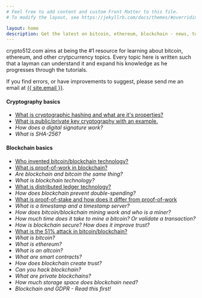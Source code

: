 ```yaml
---
# Feel free to add content and custom Front Matter to this file.
# To modify the layout, see https://jekyllrb.com/docs/themes/#overriding-theme-defaults

layout: home
description: Get the latest on bitcoin, ethereum, blockchain - news, tutorials, updates, and in-depth analysis about the latest in the cryptocurrency world.
---
```


crypto512.com aims at being the #1 resource for learning about bitcoin, ethereum, and other crytpcurrency topics. Every topic here is written such that a layman can understand it and expand his knowledge as he progresses through the tutorials. 

If you find errors, or have improvements to suggest, please send me an email at <a class="u-email" href="mailto:{{ site.email }}">{{ site.email }}</a>. 

#### **Cryptography basics**
* [What is cryptographic hashing and what are it's properties?](https://mdcrypto512.github.io/tutorials/what-is-cryptographic-hashing-blockchain-bitcoin)
* [What is public/private key cryptography with an example.](https://mdcrypto512.github.io/tutorials/public-private-key-blockchain-bitcoin)
* *How does a digital signature work?*
* *What is SHA-256?*


#### **Blockchain basics**
* [Who invented bitcoin/blockchain technology?](https://mdcrypto512.github.io/tutorials/who-invented-blockchain-bitcoin)
* [What is proof-of-work in blockchain?](https://mdcrypto512.github.io/tutorials/proof-of-work-blockchain-bitcoin)
* *Are blockchain and bitcoin the same thing?*
* *What is blockchain technology?*
* [What is distributed ledger technology?](https://mdcrypto512.github.io/tutorials/what-is-distributed-ledger-technology-dlt-blockchain)
* *How does blockchain prevent double-spending?*
* [What is proof-of-stake and how does it differ from proof-of-work](https://mdcrypto512.github.io/tutorials/proof-of-stake-difference-proof-of-work)
* *What is a timestamp and a timestamp server?*
* *How does bitcoin/blockchain mining work and who is a miner?*
* *How much time does it take to mine a bitcoin? Or validate a transaction?*
* *How is blockchain secure? How does it improve trust?*
* [What is the 51% attack in bitcoin/blockchain?](https://mdcrypto512.github.io/tutorials/51-attack-in-blockchain-bitcoin)
* *What is bitcoin?*
* *What is ethereum?*
* *What is an altcoin?*
* *What are smart contracts?*
* *How does blockchain create trust?*
* *Can you hack blockchain?*
* *What are private blockchains?*
* *How much storage space does blockchain need?*
* *Blockchain and GDPR - Read this first!*

